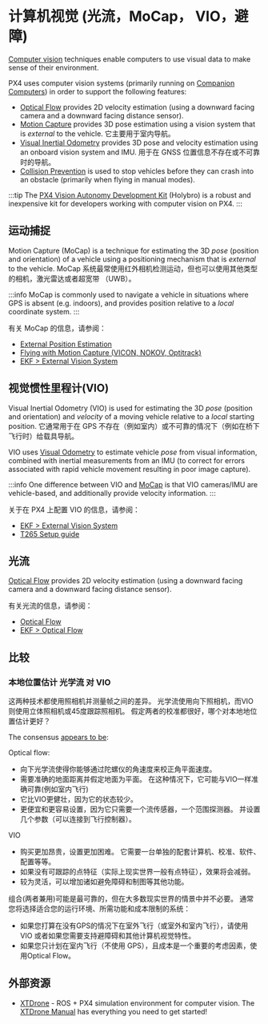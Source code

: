 # 计算机视觉 (光流，MoCap， VIO，避障)

[Computer vision](https://en.wikipedia.org/wiki/Computer_vision) techniques enable computers to use visual data to make sense of their environment.

PX4 uses computer vision systems (primarily running on [Companion Computers](../companion_computer/index.md)) in order to support the following features:

- [Optical Flow](#optical-flow) provides 2D velocity estimation (using a downward facing camera and a downward facing distance sensor).
- [Motion Capture](#motion-capture) provides 3D pose estimation using a vision system that is _external_ to the vehicle.
  它主要用于室内导航。
- [Visual Inertial Odometry](#visual-inertial-odometry-vio) provides 3D pose and velocity estimation using an onboard vision system and IMU.
  用于在 GNSS 位置信息不存在或不可靠时的导航。
- [Collision Prevention](../computer_vision/collision_prevention.md) is used to stop vehicles before they can crash into an obstacle (primarily when flying in manual modes).

:::tip
The [PX4 Vision Autonomy Development Kit](../complete_vehicles_mc/px4_vision_kit.md) (Holybro) is a robust and inexpensive kit for developers working with computer vision on PX4.
:::

## 运动捕捉

Motion Capture (MoCap) is a technique for estimating the 3D _pose_ (position and orientation) of a vehicle using a positioning mechanism that is _external_ to the vehicle.
MoCap 系统最常使用红外相机检测运动，但也可以使用其他类型的相机，激光雷达或者超宽带 （UWB）。

:::info
MoCap is commonly used to navigate a vehicle in situations where GPS is absent (e.g. indoors), and provides position relative to a _local_ coordinate system.
:::

有关 MoCap 的信息，请参阅：

- [External Position Estimation](../ros/external_position_estimation.md)
- [Flying with Motion Capture (VICON, NOKOV, Optitrack)](../tutorials/motion-capture.md)
- [EKF > External Vision System](../advanced_config/tuning_the_ecl_ekf.md#external-vision-system)

## 视觉惯性里程计(VIO)

Visual Inertial Odometry (VIO) is used for estimating the 3D _pose_ (position and orientation) and _velocity_ of a moving vehicle relative to a _local_ starting position.
它通常用于在 GPS 不存在（例如室内）或不可靠的情况下（例如在桥下飞行时）给载具导航。

VIO uses [Visual Odometry](https://en.wikipedia.org/wiki/Visual_odometry) to estimate vehicle _pose_ from visual information, combined with inertial measurements from an IMU (to correct for errors associated with rapid vehicle movement resulting in poor image capture).

:::info
One difference between VIO and [MoCap](#motion-capture) is that VIO cameras/IMU are vehicle-based, and additionally provide velocity information.
:::

关于在 PX4 上配置 VIO 的信息，请参阅：

- [EKF > External Vision System](../advanced_config/tuning_the_ecl_ekf.md#external-vision-system)
- [T265 Setup guide](../peripherals/camera_t265_vio.md)

## 光流

[Optical Flow](../sensor/optical_flow.md) provides 2D velocity estimation (using a downward facing camera and a downward facing distance sensor).

有关光流的信息，请参阅：

- [Optical Flow](../sensor/optical_flow.md)
- [EKF > Optical Flow](../advanced_config/tuning_the_ecl_ekf.md#optical-flow)

## 比较

### 本地位置估计 光学流 对 VIO

这两种技术都使用照相机并测量帧之间的差异。
光学流使用向下照相机，而VIO则使用立体照相机或45度跟踪照相机。
假定两者的校准都很好，哪个对本地地位置估计更好？

The consensus [appears to be](https://discuss.px4.io/t/vio-vs-optical-flow/34680):

Optical flow:

- 向下光学流使得你能够通过陀螺仪的角速度来校正角平面速度。
- 需要准确的地面距离并假定地面为平面。
  在这种情况下，它可能与VIO一样准确可靠(例如室内飞行)
- 它比VIO更健壮，因为它的状态较少。
- 更便宜和更容易设置，因为它只需要一个流传感器，一个范围探测器。 并设置几个参数（可以连接到飞行控制器）。

VIO

- 购买更加昂贵，设置更加困难。
  它需要一台单独的配套计算机、校准、软件、配置等等。
- 如果没有可跟踪的点特征（实际上现实世界一般有点特征），效果将会减弱。
- 较为灵活，可以增加诸如避免障碍和制图等其他功能。

组合(两者兼用)可能是最可靠的，但在大多数现实世界的情景中并不必要。
通常您将选择适合您的运行环境、所需功能和成本限制的系统：

- 如果您打算在没有GPS的情况下在室外飞行（或室外和室内飞行），请使用 VIO 或者如果您需要支持避障碍和其他计算机视觉特性。
- 如果您只计划在室内飞行（不使用 GPS），且成本是一个重要的考虑因素，使用Optical Flow。

## 外部资源

- [XTDrone](https://github.com/robin-shaun/XTDrone/blob/master/README.en.md) - ROS + PX4 simulation environment for computer vision.
  The [XTDrone Manual](https://www.yuque.com/xtdrone/manual_en) has everything you need to get started!
